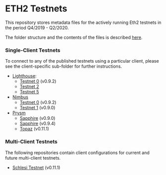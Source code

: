 # ETH2 Testnets

This repository stores metadata files for the actively running Eth2 testnets in the period Q4/2019 - Q2/2020.

The folder structure and the contents of the files is described [here](https://github.com/ethereum/eth2.0-pm/blob/f1faca34b712b21602437b7627192cb9ba64edff/interop/deposit_contract_testnets/README.md).

### Single-Client Testnets

To connect to any of the published testnets using a particular client, please see the client-specific sub-folder for further instructions.

- [Lighthouse](lighthouse/):
    - [Testnet 0](lighthouse/testnet0/) (v0.9.2)
    - [Testnet 2](lighthouse/testnet2/)
    - [Testnet 5](lighthouse/testnet5/)
- [Nimbus](nimbus/)
    - [Testnet 0](nimbus/testnet0/) (v0.9.2)
    - [Testnet 1](nimbus/testnet1/) (v0.9.0)
- [Prysm](prysm/)
    - [Sapphire](prysm/Sapphire(v0.9.0)/) (v0.9.0)
    - [Sapphire](prysm/Sapphire(v0.9.4)/) (v0.9.4)
    - [Topaz](prysm/Topaz(v0.11.1)/) (v0.11.1)

### Multi-Client Testnets

The following repositories contain client configurations for current and future multi-client testnets.

- [Schlesi Testnet](https://github.com/goerli/schlesi/) (v0.11.1)

